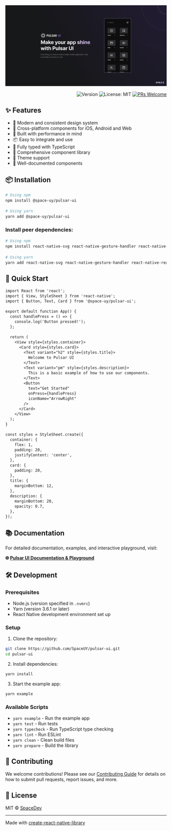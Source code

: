 <div align="right">

<img src="./assets/banner.png">

![Version](https://img.shields.io/badge/version-0.1.0-blue.svg?cacheSeconds=2592000)
![License: MIT](https://img.shields.io/badge/License-MIT-yellow.svg)
[![PRs Welcome](https://img.shields.io/badge/PRs-welcome-brightgreen.svg)](CONTRIBUTING.md)

</div>

## ✨ Features

- 🎨 Modern and consistent design system
- 📱 Cross-platform components for iOS, Android and Web
- 🚀 Built with performance in mind
- 📦 Easy to integrate and use
- 🔧 Fully typed with TypeScript
- 🎯 Comprehensive component library
- 🌈 Theme support
- 📖 Well-documented components

## 📦 Installation

```sh
# Using npm
npm install @space-uy/pulsar-ui

# Using yarn
yarn add @space-uy/pulsar-ui
```

### Install peer dependencies:

```sh
# Using npm
npm install react-native-svg react-native-gesture-handler react-native-reanimated lucide-react-native zustand @react-navigation/elements

# Using yarn
yarn add react-native-svg react-native-gesture-handler react-native-reanimated lucide-react-native zustand @react-navigation/elements
```

## 🚀 Quick Start

```tsx
import React from 'react';
import { View, StyleSheet } from 'react-native';
import { Button, Text, Card } from '@space-uy/pulsar-ui';

export default function App() {
  const handlePress = () => {
    console.log('Button pressed!');
  };

  return (
    <View style={styles.container}>
      <Card style={styles.card}>
        <Text variant="h2" style={styles.title}>
          Welcome to Pulsar UI
        </Text>
        <Text variant="pm" style={styles.description}>
          This is a basic example of how to use our components.
        </Text>
        <Button
          text="Get Started"
          onPress={handlePress}
          iconName="ArrowRight"
        />
      </Card>
    </View>
  );
}

const styles = StyleSheet.create({
  container: {
    flex: 1,
    padding: 20,
    justifyContent: 'center',
  },
  card: {
    padding: 20,
  },
  title: {
    marginBottom: 12,
  },
  description: {
    marginBottom: 20,
    opacity: 0.7,
  },
});
```

## 📚 Documentation

For detailed documentation, examples, and interactive playground, visit:

**🌐 [Pulsar UI Documentation & Playground](https://pulsarui-playground.netlify.app)**

## 🛠️ Development

### Prerequisites

- Node.js (version specified in `.nvmrc`)
- Yarn (version 3.6.1 or later)
- React Native development environment set up

### Setup

1. Clone the repository:

```sh
git clone https://github.com/SpaceUY/pulsar-ui.git
cd pulsar-ui
```

2. Install dependencies:

```sh
yarn install
```

3. Start the example app:

```sh
yarn example
```

### Available Scripts

- `yarn example` - Run the example app
- `yarn test` - Run tests
- `yarn typecheck` - Run TypeScript type checking
- `yarn lint` - Run ESLint
- `yarn clean` - Clean build files
- `yarn prepare` - Build the library

## 🤝 Contributing

We welcome contributions! Please see our [Contributing Guide](CONTRIBUTING.md) for details on how to submit pull requests, report issues, and more.

## 📄 License

MIT © [SpaceDev](https://github.com/SpaceUY)

---

Made with [create-react-native-library](https://github.com/callstack/react-native-builder-bob)
